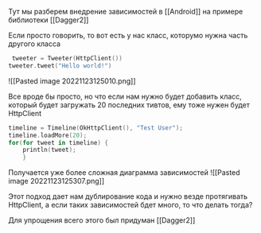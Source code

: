 Тут мы разберем внедрение зависимостей в [[Android]] на примере библиотеки [[Dagger2]]

Если просто говорить, то вот есть у нас класс, которумо нужна часть другого класса
```kotlin
 tweeter = Tweeter(HttpClient())
tweeter.tweet("Hello world!")
```

![[Pasted image 20221123125010.png]]

Все вроде бы просто, но что если нам нужно будет добавить класс, который будет загружать 20 последних тивтов, ему тоже нужен будет HttpClient 
```kotlin
timeline = Timeline(OkHttpClient(), "Test User");
timeline.loadMore(20);
for(for tweet in timeline) {
	println(tweet); 
	}
```

Получается уже более сложная диаграмма зависимостей
![[Pasted image 20221123125307.png]]

Этот подход дает нам дублирование кода и нужно везде протягивать HttpClient, а если таких зависимостей бдет много, то что делать тогда?

Для упрощения всего этого был придуман [[Dagger2]]



